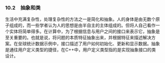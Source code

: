 ### 10.2　抽象和类

生活中充满复杂性，处理复杂性的方法之一是简化和抽象。人的身体是由无数个原子组成的，而一些学者认为人的思想是由半自主的主体组成的。但将人自己看作一个实体将简单得多。在计算中，为了根据信息与用户之间的接口来表示它，抽象是至关重要的。也就是说，将问题的本质特征抽象出来，并根据特征来描述解决方案。在垒球统计数据示例中，接口描述了用户如何初始化、更新和显示数据。抽象是通往用户定义类型的捷径，在C++中，用户定义类型指的是实现抽象接口的类设计。

